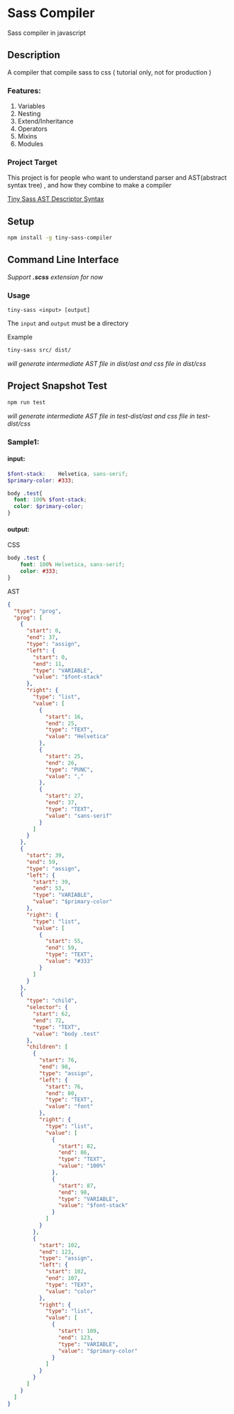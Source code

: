 # Sass Compiler

Sass compiler in javascript

## Description 

A compiler that compile sass to css ( tutorial only, not for production )

### Features:

1. Variables
2. Nesting
3. Extend/Inheritance
4. Operators
5. Mixins
6. Modules

### Project Target

This project is for people who want to understand parser and AST(abstract syntax tree) , and how they combine to make a compiler

[Tiny Sass AST Descriptor Syntax](https://github.com/wizardpisces/tiny-sass-compiler/blob/master/parser/readme.md)

## Setup

```bash
npm install -g tiny-sass-compiler
```

## Command Line Interface

*Support **.scss** extension for now*

### Usage


`tiny-sass <input> [output]`

The `input` and `output` must be a directory

Example

```bash
tiny-sass src/ dist/
```

*will generate intermediate AST file in dist/ast and css file in dist/css*

## Project Snapshot Test

```bash
npm run test
```
*will generate intermediate AST file in test-dist/ast and css file in test-dist/css*

### Sample1:

#### input:

```scss
$font-stack:    Helvetica, sans-serif;
$primary-color: #333;

body .test{
  font: 100% $font-stack;
  color: $primary-color;
}
```
#### output:

CSS
```css
body .test {
    font: 100% Helvetica, sans-serif;
    color: #333;
}
```

AST
```json
{
  "type": "prog",
  "prog": [
    {
      "start": 0,
      "end": 37,
      "type": "assign",
      "left": {
        "start": 0,
        "end": 11,
        "type": "VARIABLE",
        "value": "$font-stack"
      },
      "right": {
        "type": "list",
        "value": [
          {
            "start": 16,
            "end": 25,
            "type": "TEXT",
            "value": "Helvetica"
          },
          {
            "start": 25,
            "end": 26,
            "type": "PUNC",
            "value": ","
          },
          {
            "start": 27,
            "end": 37,
            "type": "TEXT",
            "value": "sans-serif"
          }
        ]
      }
    },
    {
      "start": 39,
      "end": 59,
      "type": "assign",
      "left": {
        "start": 39,
        "end": 53,
        "type": "VARIABLE",
        "value": "$primary-color"
      },
      "right": {
        "type": "list",
        "value": [
          {
            "start": 55,
            "end": 59,
            "type": "TEXT",
            "value": "#333"
          }
        ]
      }
    },
    {
      "type": "child",
      "selector": {
        "start": 62,
        "end": 72,
        "type": "TEXT",
        "value": "body .test"
      },
      "children": [
        {
          "start": 76,
          "end": 98,
          "type": "assign",
          "left": {
            "start": 76,
            "end": 80,
            "type": "TEXT",
            "value": "font"
          },
          "right": {
            "type": "list",
            "value": [
              {
                "start": 82,
                "end": 86,
                "type": "TEXT",
                "value": "100%"
              },
              {
                "start": 87,
                "end": 98,
                "type": "VARIABLE",
                "value": "$font-stack"
              }
            ]
          }
        },
        {
          "start": 102,
          "end": 123,
          "type": "assign",
          "left": {
            "start": 102,
            "end": 107,
            "type": "TEXT",
            "value": "color"
          },
          "right": {
            "type": "list",
            "value": [
              {
                "start": 109,
                "end": 123,
                "type": "VARIABLE",
                "value": "$primary-color"
              }
            ]
          }
        }
      ]
    }
  ]
}
```
